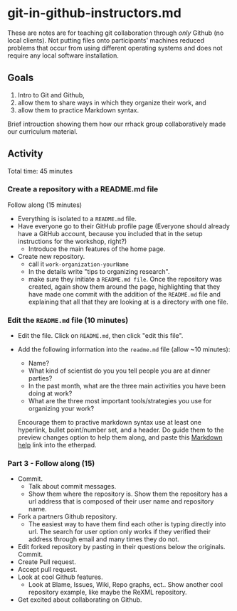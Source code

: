 # git-in-github-instructors.md

These are notes are for teaching git collaboration through *only* Github (no local clients). Not putting files onto participants' machines reduced problems that occur from using different operating systems and does not require any local software installation.

## Goals

1. Intro to Git and Github, 
2. allow them to share ways in which they organize their work, and 
3. allow them to practice Markdown syntax.  

Brief introuction showing them how our rrhack group collaboratively made our curriculum material. 

## Activity
Total time: 45 minutes

### Create a repository with a README.md file
Follow along (15 minutes)

-   Everything is isolated to a `README.md` file. 
-   Have everyone go to their GitHub profile page (Everyone should already have a GitHub account, because you included that in the setup instructions for the workshop, right?)
    +   Introduce the main features of the home page.
-   Create new repository.
    +   call it `work-organization-yourName`
    +   In the details write "tips to organizing research".
    +   make sure they initiate a `README.md file`. Once the repository was created, again show them around the page, highlighting that they have made one commit with the addition of the `README.md` file and explaining that all that they are looking at is a directory with one file.

### Edit the `README.md` file (10 minutes)

-   Edit the file.  Click on `README.md`, then click "edit this file".
-   Add the following information into the `readme.md` file (allow ~10 minutes):
    +   Name?
    +   What kind of scientist do you you tell people you are at dinner parties?
    +   In the past month, what are the three main activities you have been doing at work?
    +   What are the three most important tools/strategies you use for organizing your work?

    Encourage them to practive markdown syntax use at least one hyperlink, bullet point/number set, and a header. Do guide them to the preview changes option to help them along, and paste this [Markdown help](https://help.github.com/articles/markdown-basics/) link into the etherpad.

### Part 3 - Follow along (15)

-   Commit.
    +   Talk about commit messages.
    +   Show them where the repository is. Show them the repository has a url address that is composed of their user name and repository name.
-   Fork a partners Github repository.
    +   The easiest way to have them find each other is typing directly into url.  The search for user option only works if they verified their address through email and many times they do not.
-   Edit forked repository by pasting in their questions below the originals. Commit.
-   Create Pull request.
-   Accept pull request.
-   Look at cool Github features.
    +   Look at Blame, Issues, Wiki, Repo graphs, ect..  Show another cool repository example, like maybe the ReXML repository.
-   Get excited about collaborating on Github.




